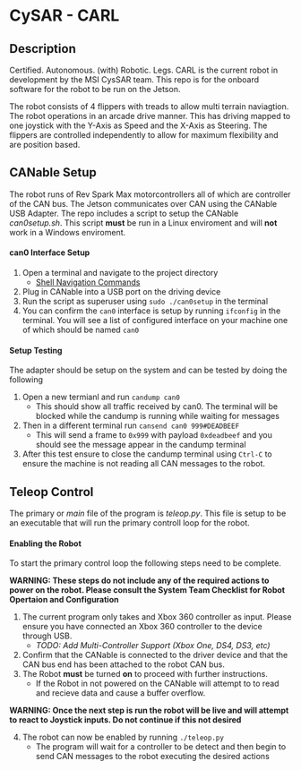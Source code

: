 # CySAR - CARL
## Description
Certified. Autonomous. (with) Robotic. Legs.
CARL is the current robot in development by the MSI CysSAR team. This repo is for the onboard software for the robot to be run on the Jetson.

The robot consists of 4 flippers with treads to allow multi terrain naviagtion. The robot operations in an arcade drive manner. This has driving mapped to one joystick with the Y-Axis as Speed and the X-Axis as Steering. The flippers are controlled independently to allow for maximum flexibility and are position based.

## CANable Setup
The robot runs of Rev Spark Max motorcontrollers all of which are controller of the CAN bus. The Jetson communicates over CAN using the CANable USB Adapter. The repo includes a script to setup the CANable *can0setup.sh*. This script **must** be run in a Linux enviroment and will **not** work in a Windows enviroment.

#### can0 Interface Setup
1. Open a terminal and navigate to the project directory
    - [Shell Navigation Commands](https://www.guru99.com/linux-commands-cheat-sheet.html)
2. Plug in CANable into a USB port on the driving device
3. Run the script as superuser using `sudo ./can0setup` in the terminal
4. You can confirm the `can0` interface is setup by running `ifconfig` in the terminal. You will see a list of configured interface on your machine one of which should be named `can0`

#### Setup Testing
The adapter should be setup on the system and can be tested by doing the following
1. Open a new termianl and run `candump can0`
    - This should show all traffic received by can0. The terminal will be blocked while the candump is running while waiting for messages
2. Then in a different terminal run `cansend can0 999#DEADBEEF`
    - This will send a frame to `0x999` with payload `0xdeadbeef` and you should see the message appear in the candump terminal
3. After this test ensure to close the candump terminal using `Ctrl-C` to ensure the machine is not reading all CAN messages to the robot.

## Teleop Control
The primary or *main* file of the program is *teleop.py*. This file is setup to be an executable that will run the primary controll loop for the robot.

#### Enabling the Robot
To start the primary control loop the following steps need to be complete.

**WARNING: These steps do not include any of the required actions to power on the robot. Please consult the System Team Checklist for Robot Opertaion and Configuration**

1. The current program only takes and Xbox 360 controller as input. Please ensure you have connected an Xbox 360 controller to the device through USB.
    - *TODO: Add Multi-Controller Support (Xbox One, DS4, DS3, etc)*
2. Confirm that the CANable is connected to the driver device and that the CAN bus end has been attached to the robot CAN bus.
3. The Robot **must** be turned **on** to proceed with further instructions.
    - If the Robot in not powered on the CANable will attempt to to read and recieve data and cause a buffer overflow.

**WARNING: Once the next step is run the robot will be live and will attempt to react to Joystick inputs. Do not continue if this not desired**

4. The robot can now be enabled by running `./teleop.py`
    - The program will wait for a controller to be detect and then begin to send CAN messages to the robot executing the desired actions
